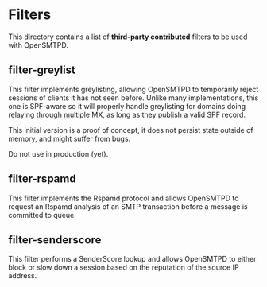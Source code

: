 # Filters

This directory contains a list of **third-party contributed** filters to be used with OpenSMTPD.


## filter-greylist
This filter implements greylisting, allowing OpenSMTPD to temporarily reject sessions of clients it has not seen before. Unlike many implementations, this one is SPF-aware so it will properly handle greylisting for domains doing relaying through multiple MX, as long as they publish a valid SPF record.

This initial version is a proof of concept, it does not persist state outside of memory, and might suffer from bugs.

Do not use in production (yet).

## filter-rspamd
This filter implements the Rspamd protocol and allows OpenSMTPD to request an Rspamd analysis of an SMTP transaction before a message is committed to queue.

## filter-senderscore
This filter performs a SenderScore lookup and allows OpenSMTPD to either block or slow down a session based on the reputation of the source IP address.